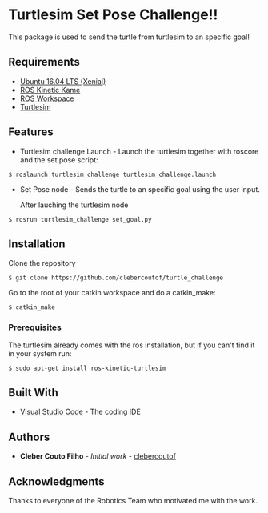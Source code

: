 # Turtlesim Set Pose Challenge!!

This package is used to send the turtle from turtlesim to an specific goal!

## Requirements
  * [Ubuntu 16.04 LTS (Xenial)](http://releases.ubuntu.com/14.04/) 
  * [ROS Kinetic Kame](http://wiki.ros.org/indigo/Installation/Ubuntu) 
  * [ROS Workspace](http://wiki.ros.org/ROS/Tutorials/InstallingandConfiguringROSEnvironment)
  * [Turtlesim](http://wiki.ros.org/turtlesim)

## Features
* Turtlesim challenge Launch - Launch the turtlesim together with roscore and the set pose script:
```
$ roslaunch turtlesim_challenge turtlesim_challenge.launch
```
* Set Pose node - Sends the turtle to an specific goal using the user input.

    After lauching the turtlesim node
```
$ rosrun turtlesim_challenge set_goal.py
```
## Installation

Clone the repository

```
$ git clone https://github.com/clebercoutof/turtle_challenge
```

Go to the root of your catkin workspace and do a catkin_make:
```
$ catkin_make
```


### Prerequisites
The turtlesim already comes with the ros installation, but if you can't find it in your system run:
```
$ sudo apt-get install ros-kinetic-turtlesim
```

## Built With
* [Visual Studio Code](https://code.visualstudio.com/) - The coding IDE


## Authors

* **Cleber Couto Filho** - *Initial work* - [clebercoutof](https://github.com/clebercoutof)

## Acknowledgments
Thanks to everyone of the Robotics Team who motivated me with the work.

